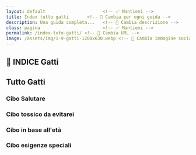 ```yaml
---
layout: default                      <!-- ✅ Mantieni -->
title: Index tutto gatti       <!-- 🔄 Cambia per ogni guida -->
description: Una guida completa...   <!-- 🔄 Cambia descrizione -->
class: pagina                        <!-- ✅ Mantieni -->
permalink: /index-tuto-gatti/ <!-- 🔄 Cambia URL -->
image: /assets/img/1-9-gatti-1200x630.webp <!-- 🔄 Cambia immagine social -->
---
```


<main class="layout-wrapper"> <!-- ✅ Mantieni -->
  
<section class="intro">
  <h1 class="main-title-centered">🍴 INDICE Gatti</h1>
  <h2 class="small-title">Tutto Gatti </h2>
</section>

  <section class="text-block"> <!-- ✅ Mantieni -->
    <h3 class="section-title-gradient">Cibo Salutare</h3>
  </section>

  <section class="text-block"> <!-- ✅ Mantieni -->
    <h3 class="section-title-gradient">Cibo tossico da evitarei</h3>
  </section>

 <section class="text-block"> <!-- ✅ Mantieni -->
    <h3 class="section-title-gradient">Cibo in base all'età</h3>
  </section>

   <section class="text-block"> <!-- ✅ Mantieni -->
    <h3 class="section-title-gradient">Cibo esigenze speciali</h3>
  </section>

  
</main>
